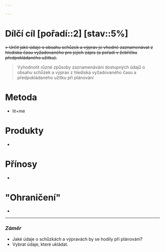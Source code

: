 ```yaml
---

---
```


# Dílčí cíl [pořadí::2] [stav::5%]
~~>  Určit jaké údaje o obsahu schůzek a výprav je vhodné zaznamenávat z hlediska času vyžadovaného pro jejich zápis (a pořadí v žebříčku předpokládaného užitku).~~
>  Vyhodnotit různé způsoby zaznamenávání dostupných údajů o obsahu schůzek a výprav z hlediska vyžadovaného času a předpokládaného užitku při plánování

# Metoda
- lit+me
# Produkty
- 
# Přínosy
- 
# "Ohraničení"
- 



---
### *Záměr*
- Jaké údaje o schůzkách a výpravách by se hodily při plánování?
- Vybrat údaje, které ukládat.